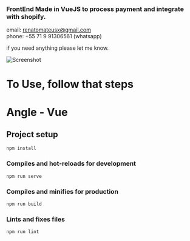 ### FrontEnd Made in VueJS to process payment and integrate with shopify.

email: renatomateusx@gmail.com <br/>
phone: +55 71 9 91306561 (whatsapp)

if you need anything please let me know.

![Screenshot](AppThuor.gif)




# To Use, follow that steps

# Angle - Vue

## Project setup
```
npm install
```

### Compiles and hot-reloads for development
```
npm run serve
```

### Compiles and minifies for production
```
npm run build
```

### Lints and fixes files
```
npm run lint
```
